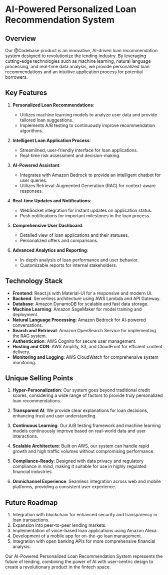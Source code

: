 # AI-Powered Personalized Loan Recommendation System

## Overview
Our @Codebase product is an innovative, AI-driven loan recommendation system designed to revolutionize the lending industry. By leveraging cutting-edge technologies such as machine learning, natural language processing, and real-time data analysis, we provide personalized loan recommendations and an intuitive application process for potential borrowers.

## Key Features

1. **Personalized Loan Recommendations**: 
   - Utilizes machine learning models to analyze user data and provide tailored loan suggestions.
   - Implements A/B testing to continuously improve recommendation algorithms.

2. **Intelligent Loan Application Process**:
   - Streamlined, user-friendly interface for loan applications.
   - Real-time risk assessment and decision-making.

3. **AI-Powered Assistant**:
   - Integrates with Amazon Bedrock to provide an intelligent chatbot for user queries.
   - Utilizes Retrieval-Augmented Generation (RAG) for context-aware responses.

4. **Real-time Updates and Notifications**:
   - WebSocket integration for instant updates on application status.
   - Push notifications for important milestones in the loan process.

5. **Comprehensive User Dashboard**:
   - Detailed view of loan applications and their statuses.
   - Personalized offers and comparisons.

6. **Advanced Analytics and Reporting**:
   - In-depth analysis of loan performance and user behavior.
   - Customizable reports for internal stakeholders.

## Technology Stack

- **Frontend**: React.js with Material-UI for a responsive and modern UI.
- **Backend**: Serverless architecture using AWS Lambda and API Gateway.
- **Database**: Amazon DynamoDB for scalable and fast data storage.
- **Machine Learning**: Amazon SageMaker for model training and deployment.
- **Natural Language Processing**: Amazon Bedrock for AI-powered conversations.
- **Search and Retrieval**: Amazon OpenSearch Service for implementing the RAG system.
- **Authentication**: AWS Cognito for secure user management.
- **Hosting and CDN**: AWS Amplify, S3, and CloudFront for efficient content delivery.
- **Monitoring and Logging**: AWS CloudWatch for comprehensive system monitoring.

## Unique Selling Points

1. **Hyper-Personalization**: Our system goes beyond traditional credit scores, considering a wide range of factors to provide truly personalized loan recommendations.

2. **Transparent AI**: We provide clear explanations for loan decisions, enhancing trust and user understanding.

3. **Continuous Learning**: Our A/B testing framework and machine learning models continuously improve based on real-world data and user interactions.

4. **Scalable Architecture**: Built on AWS, our system can handle rapid growth and high traffic volumes without compromising performance.

5. **Compliance-Ready**: Designed with data privacy and regulatory compliance in mind, making it suitable for use in highly regulated financial industries.

6. **Omnichannel Experience**: Seamless integration across web and mobile platforms, providing a consistent user experience.

## Future Roadmap

1. Integration with blockchain for enhanced security and transparency in loan transactions.
2. Expansion into peer-to-peer lending markets.
3. Implementation of voice-based loan applications using Amazon Alexa.
4. Development of a mobile app for on-the-go loan management.
5. Integration with open banking APIs for more comprehensive financial analysis.

Our AI-Powered Personalized Loan Recommendation System represents the future of lending, combining the power of AI with user-centric design to create a revolutionary product in the fintech space.